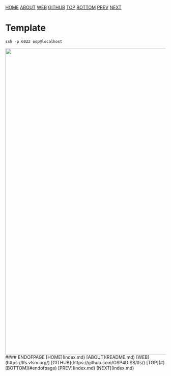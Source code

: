 ---
---

[HOME](index.md)
[ABOUT](README.md)
[WEB](https://lfs.vlsm.org/)
[GITHUB](https://github.com/OSP4DISS/lfs/)
[TOP](#)
[BOTTOM](#endofpage)
[PREV](index.md)
[NEXT](index.md)

# Template

```
ssh -p 6022 osp@localhost
```

<img src="pictures/H-OSP-08.jpg"  width="960">

<br>
#### ENDOFPAGE
[HOME](index.md)
[ABOUT](README.md)
[WEB](https://lfs.vlsm.org/)
[GITHUB](https://github.com/OSP4DISS/lfs/)
[TOP](#)
[BOTTOM](#endofpage)
[PREV](index.md)
[NEXT](index.md)
<br>

